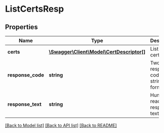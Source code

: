 # ListCertsResp

## Properties
Name | Type | Description | Notes
------------ | ------------- | ------------- | -------------
**certs** | [**\Swagger\Client\Model\CertDescriptor[]**](CertDescriptor.md) | List of certificates | 
**response_code** | **string** | Two digit response code in string format | 
**response_text** | **string** | Human readable response text | 

[[Back to Model list]](../README.md#documentation-for-models) [[Back to API list]](../README.md#documentation-for-api-endpoints) [[Back to README]](../README.md)


